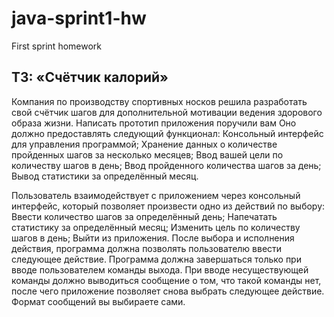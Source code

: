 # java-sprint1-hw
First sprint homework

## ТЗ: «Счётчик калорий»


Компания по производству спортивных носков решила разработать свой счётчик шагов для дополнительной мотивации ведения здорового образа жизни. Написать прототип приложения поручили вам
Оно должно предоставлять следующий функционал:
Консольный интерфейс для управления программой;
Хранение данных о количестве пройденных шагов за несколько месяцев;
Ввод вашей цели по количеству шагов в день;
Ввод пройденного количества шагов за день;
Вывод статистики за определённый месяц.

Пользователь взаимодействует с приложением через консольный интерфейс, который позволяет произвести одно из действий по выбору:
Ввести количество шагов за определённый день;
Напечатать статистику за определённый месяц;
Изменить цель по количеству шагов в день;
Выйти из приложения.
После выбора и исполнения действия, программа должна позволять пользователю ввести следующее действие. Программа должна завершаться только при вводе пользователем команды выхода. При вводе несуществующей команды должно выводиться сообщение о том, что такой команды нет, после чего приложение позволяет снова выбрать следующее действие. Формат сообщений вы выбираете сами.
